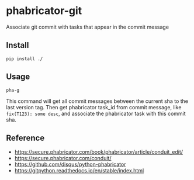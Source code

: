# phabricator-git

Associate git commit with tasks that appear in the commit message

## Install

```shell
pip install ./
```

## Usage

```shell
pha-g
```

This command will get all commit messages between the current sha to the last version tag. Then get phabricator task_id
from commit message, like `fix(T123): some desc`, and associate the phabricator task with this commit sha.

## Reference

* https://secure.phabricator.com/book/phabricator/article/conduit_edit/
* https://secure.phabricator.com/conduit/
* https://github.com/disqus/python-phabricator
* https://gitpython.readthedocs.io/en/stable/index.html